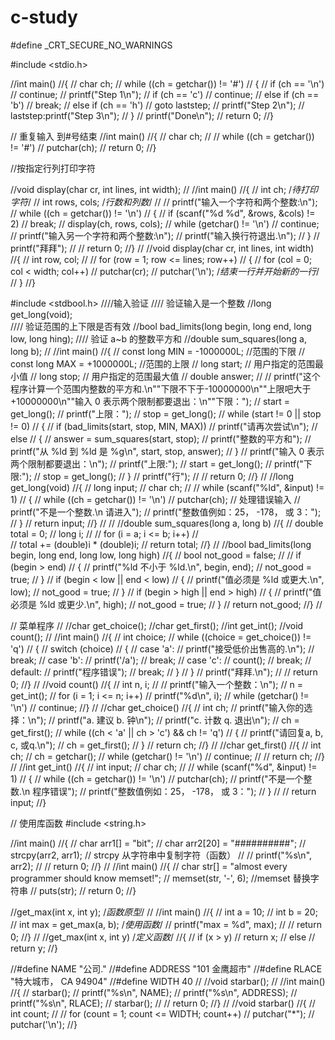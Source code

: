 # c-study
#define _CRT_SECURE_NO_WARNINGS



#include <stdio.h>


//int main()
//{
//	char ch;
//	while ((ch = getchar()) != '#')
//	{
//		if (ch == '\n')
//			continue;
//		printf("Step 1\n");
//		if (ch == 'c')
//			continue;
//		else if (ch == 'b')
//			break;
//		else if (ch == 'h')
//			goto laststep;
//		printf("Step 2\n");
//	laststep:printf("Step 3\n");
//	}
//	printf("Done\n");
//	return 0;
//}

//    重复输入 到#号结束
//int main()
//{
//	char ch;
//
//	while ((ch = getchar()) != '#')
//		putchar(ch);
//	return 0;
//}

//按指定行列打印字符

//void display(char cr, int lines, int width);
//
//int main()
//{
//	int ch;					/*待打印字符*/
//	int rows, cols;			/*行数和列数*/
//
//	printf("输入一个字符和两个整数:\n");
//	while ((ch = getchar()) != '\n')
//	{
//		if (scanf("%d %d", &rows, &cols) != 2)
//			break;
//		display(ch, rows, cols);
//		while (getchar() != '\n')
//			continue;
//		printf("输入另一个字符和两个整数:\n");
//			printf("输入换行符退出.\n");
//	}
//	printf("拜拜");
//
//	return 0;
//}
//
//void display(char cr, int lines, int width)
//{
//	int row, col;
//
//	for (row = 1; row <= lines; row++)
//	{
//		for (col = 0; col < width; col++)
//			putchar(cr);
//			putchar('\n');   /*结束一行并开始新的一行*/
//	}
//}

#include <stdbool.h>
////输入验证
//// 验证输入是一个整数
//long get_long(void);  
//// 验证范围的上下限是否有效
//bool bad_limits(long begin, long end, long low, long hing);
//// 验证 a~b 的整数平方和
//double sum_squares(long a, long b);
//
//int main()
//{
//	const long MIN = -1000000L;		//范围的下限
//	const long MAX = +1000000L;		//范围的上限
//	long start;						// 用户指定的范围最小值
//	long stop;						// 用户指定的范围最大值
//	double answer;
//
//	printf("这个程序计算一个范围内整数的平方和.\n""下限不下于-10000000\n""上限吧大于+10000000\n""输入 0 表示两个限制都要退出：\n""下限：");
//	start = get_long();
//	printf("上限：");
//	stop = get_long();
//	while (start != 0 || stop != 0)
//	{
//		if (bad_limits(start, stop, MIN, MAX))
//			printf("请再次尝试\n");
//		else
//		{
//			answer = sum_squares(start, stop);
//			printf("整数的平方和");
//			printf("从 %ld 到 %ld 是 %g\n", start, stop, answer);
//		}
//		printf("输入 0 表示两个限制都要退出：\n");
//		printf("上限:");
//		start = get_long();
//		printf("下限:");
//		stop = get_long();
//	}
//	printf("行");
//
//	return 0;
//}
//
//long get_long(void)
//{
//	long input;
//	char ch;
//
//	while (scanf("%ld", &input) != 1)
//	{
//		while ((ch = getchar()) != '\n')
//			putchar(ch);				// 处理错误输入
//		printf("不是一个整数.\n 请进入");
//		printf("整数值例如：25， -178， 或 3：");
//	}
//	return input;
//}
//
//
//double sum_squares(long a, long b)
//{
//	double total = 0;
//	long i;
//
//	for (i = a; i <= b; i++)
//	
//		total += (double)i * (double)i;
//	return total;
//}
//
//bool bad_limits(long begin, long end, long low, long high)
//{
//	bool not_good = false;
//
//	if (begin > end)
//	{
//		printf("%ld 不小于 %ld.\n", begin, end);
//		not_good = true;
//	}
//	if (begin < low || end < low)
//	{
//		printf("值必须是 %ld 或更大.\n", low);
//		not_good = true;
//	}
//	if (begin > high || end > high)
//	{
//		printf("值必须是 %ld 或更少.\n", high);
//		not_good = true;
//	}
//	return not_good;
//}
//

// 菜单程序
//
//char get_choice();
//char get_first();
//int get_int();
//void count();
//
//int main()
//{
//	int choice;
//	while ((choice = get_choice()) != 'q')
//	{
//		switch (choice)
//		{
//		case 'a':
//			printf("接受低价出售高的.\n");
//			break;
//		case 'b':
//			printf('/a');
//			break;
//		case 'c':
//			count();
//			break;
//		default:
//			printf("程序错误");
//			break;
//		}
//	}
//	printf("拜拜.\n");
//
//	return 0;
//}
//
//void count()
//{
//	int n, i;
//
//	printf("输入一个整数：\n");
//	n = get_int();
//	for (i = 1; i <= n; i++)
//		printf("%d\n", i);
//	while (getchar() != '\n')
//		continue;
//}
//
//char get_choice()
//{
//	int ch;
//	printf("输入你的选择：\n");
//	printf("a. 建议          b. 钟\n");
//	printf("c. 计数          q. 退出\n");
//	ch = get_first();
//	while ((ch < 'a' || ch > 'c') && ch != 'q')
//	{
//		printf("请回复a, b, c, 或q.\n");
//		ch = get_first();
//	}
//	return ch;
//}
//
//char get_first()
//{
//	int ch;
//	ch = getchar();
//	while (getchar() != '\n')
//		continue;
//
//	return ch;
//}
//
//int get_int()
//{
//	int input;
//	char ch;
//
//	while (scanf("%d", &input) != 1)
//	{
//		while ((ch = getchar()) != '\n')
//			putchar(ch);
//		printf("不是一个整数.\n 程序错误");
//		printf("整数值例如：25， -178， 或 3：");
//	}
//
//	return input;
//}


// 使用库函数
#include <string.h>

//int main()
//{
//	char arr1[] = "bit";
//	char arr2[20] = "##########";
//	strcpy(arr2, arr1); // strcpy 从字符串中复制字符（函数）
//
//	printf("%s\n", arr2);
//
//	return 0;
//}
//
//int main()
//{
//	char str[] = "almost every programmer should know memset!";
//	memset(str, '-', 6); //memset 替换字符串
//	puts(str);
//	return 0;
//}

//get_max(int x, int y);		/*函数原型*/
//
//int main()
//{
//	int a = 10;
//	int b = 20;
//	int max = get_max(a, b);   /*使用函数*/
//	printf("max = %d", max);
//
//	return 0;
//}
//
//get_max(int x, int y)		/*定义函数*/
//{
//	if (x > y)
//		return x;
//	else
//		return y;
//}

//#define NAME "公司."
//#define ADDRESS "101 金鹰超市"
//#define RLACE "特大城市， CA 94904"
//#define WIDTH 40
//
//void starbar();
//
//int main()
//{
//	starbar();
//	printf("%s\n", NAME);
//	printf("%s\n", ADDRESS);
//	printf("%s\n", RLACE);
//	starbar();
//
//	return 0;
//}
//
//void starbar()
//{
//	int count;
//
//	for (count = 1; count <= WIDTH; count++)
//		putchar("*");
//	putchar('\n');
//}
